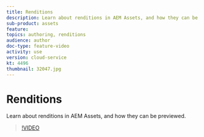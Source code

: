 ```yaml
---
title: Renditions
description: Learn about renditions in AEM Assets, and how they can be previewed.
sub-product: assets
feature: 
topics: authoring, renditions
audience: author
doc-type: feature-video
activity: use
version: cloud-service
kt: 4496
thumbnail: 32047.jpg
---
```


# Renditions

Learn about renditions in AEM Assets, and how they can be previewed.

>[!VIDEO](https://video.tv.adobe.com/v/32047/?quality=12&learn=on&hidetitle=true)